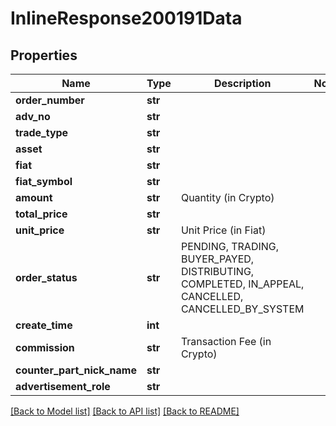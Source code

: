 # InlineResponse200191Data

## Properties
Name | Type | Description | Notes
------------ | ------------- | ------------- | -------------
**order_number** | **str** |  | 
**adv_no** | **str** |  | 
**trade_type** | **str** |  | 
**asset** | **str** |  | 
**fiat** | **str** |  | 
**fiat_symbol** | **str** |  | 
**amount** | **str** | Quantity (in Crypto) | 
**total_price** | **str** |  | 
**unit_price** | **str** | Unit Price (in Fiat) | 
**order_status** | **str** | PENDING, TRADING, BUYER_PAYED, DISTRIBUTING, COMPLETED, IN_APPEAL, CANCELLED, CANCELLED_BY_SYSTEM | 
**create_time** | **int** |  | 
**commission** | **str** | Transaction Fee (in Crypto) | 
**counter_part_nick_name** | **str** |  | 
**advertisement_role** | **str** |  | 

[[Back to Model list]](../README.md#documentation-for-models) [[Back to API list]](../README.md#documentation-for-api-endpoints) [[Back to README]](../README.md)

